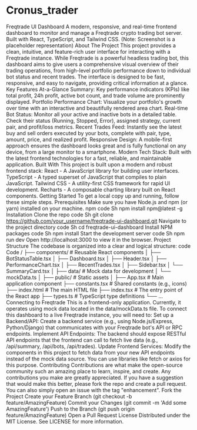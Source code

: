 # Cronus_trader


Freqtrade UI Dashboard
A modern, responsive, and real-time frontend dashboard to monitor and manage a Freqtrade crypto trading bot server. Built with React, TypeScript, and Tailwind CSS.
(Note: Screenshot is a placeholder representation)
About The Project
This project provides a clean, intuitive, and feature-rich user interface for interacting with a Freqtrade instance. While Freqtrade is a powerful headless trading bot, this dashboard aims to give users a comprehensive visual overview of their trading operations, from high-level portfolio performance down to individual bot status and recent trades.
The interface is designed to be fast, responsive, and easy to navigate, providing critical information at a glance.
Key Features
At-a-Glance Summary: Key performance indicators (KPIs) like total profit, 24h profit, active bot count, and trade volume are prominently displayed.
Portfolio Performance Chart: Visualize your portfolio's growth over time with an interactive and beautifully rendered area chart.
Real-time Bot Status: Monitor all your active and inactive bots in a detailed table. Check their status (Running, Stopped, Error), assigned strategy, current pair, and profit/loss metrics.
Recent Trades Feed: Instantly see the latest buy and sell orders executed by your bots, complete with pair, type, amount, price, and realized profit.
Responsive Design: A mobile-first approach ensures the dashboard looks great and is fully functional on any device, from a large monitor to a smartphone.
Modern Tech Stack: Built with the latest frontend technologies for a fast, reliable, and maintainable application.
Built With
This project is built upon a modern and robust frontend stack:
React - A JavaScript library for building user interfaces.
TypeScript - A typed superset of JavaScript that compiles to plain JavaScript.
Tailwind CSS - A utility-first CSS framework for rapid UI development.
Recharts - A composable charting library built on React components.
Getting Started
To get a local copy up and running, follow these simple steps.
Prerequisites
Make sure you have Node.js and npm (or yarn) installed on your machine.
npm
code
Sh
npm install npm@latest -g
Installation
Clone the repo
code
Sh
git clone https://github.com/your_username/freqtrade-ui-dashboard.git
Navigate to the project directory
code
Sh
cd freqtrade-ui-dashboard
Install NPM packages
code
Sh
npm install
Start the development server
code
Sh
npm run dev
Open http://localhost:3000 to view it in the browser.
Project Structure
The codebase is organized into a clear and logical structure:
code
Code
/
├── components/         # Reusable React components
│   ├── BotStatusTable.tsx
│   ├── Dashboard.tsx
│   ├── Header.tsx
│   ├── PerformanceChart.tsx
│   ├── RecentTrades.tsx
│   ├── Sidebar.tsx
│   └── SummaryCard.tsx
│
├── data/               # Mock data for development
│   └── mockData.ts
│
├── public/             # Static assets
│
├── App.tsx             # Main application component
├── constants.tsx       # Shared constants (e.g., icons)
├── index.html          # The main HTML file
├── index.tsx           # The entry point of the React app
├── types.ts            # TypeScript type definitions
└── ...
Connecting to Freqtrade
This is a frontend-only application. Currently, it operates using mock data located in the data/mockData.ts file.
To connect this dashboard to a live Freqtrade instance, you will need to:
Set up a Backend/API: Create a backend service (e.g., using Node.js/Express, Python/Django) that communicates with your Freqtrade bot's API or RPC endpoints.
Implement API Endpoints: The backend should expose RESTful API endpoints that the frontend can call to fetch live data (e.g., /api/summary, /api/bots, /api/trades).
Update Frontend Services: Modify the components in this project to fetch data from your new API endpoints instead of the mock data source. You can use libraries like fetch or axios for this purpose.
Contributing
Contributions are what make the open-source community such an amazing place to learn, inspire, and create. Any contributions you make are greatly appreciated.
If you have a suggestion that would make this better, please fork the repo and create a pull request. You can also simply open an issue with the tag "enhancement".
Fork the Project
Create your Feature Branch (git checkout -b feature/AmazingFeature)
Commit your Changes (git commit -m 'Add some AmazingFeature')
Push to the Branch (git push origin feature/AmazingFeature)
Open a Pull Request
License
Distributed under the MIT License. See LICENSE for more information.
